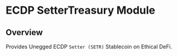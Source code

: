 # ECDP SetterTreasury Module

## Overview

Provides Unegged ECDP `Setter (SETR)` Stablecoin on Ethical DeFi.
